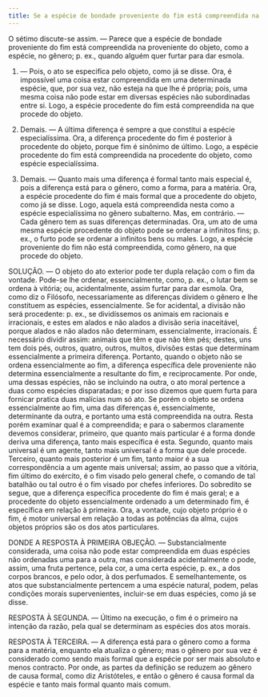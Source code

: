 ```yaml
---
title: Se a espécie de bondade proveniente do fim está compreendida na proveniente do objeto, como a espécie, no gênero
---
```


O sétimo discute-se assim. ― Parece que a espécie de bondade proveniente do fim está compreendida na proveniente do objeto, como a espécie, no gênero; p. ex., quando alguém quer furtar para dar esmola.  

1. ― Pois, o ato se especifica pelo objeto, como já se disse. Ora, é impossível uma coisa estar compreendida em uma determinada espécie, que, por sua vez, não esteja na que lhe é própria; pois, uma mesma coisa não pode estar em diversas espécies não subordinadas entre si. Logo, a espécie procedente do fim está compreendida na que procede do objeto.  

2. Demais. ― A última diferença é sempre a que constitui a espécie especialíssima. Ora, a diferença procedente do fim é posterior à procedente do objeto, porque fim é sinônimo de último. Logo, a espécie procedente do fim está compreendida na procedente do objeto, como espécie especialíssima.  

3. Demais. ― Quanto mais uma diferença é formal tanto mais especial é, pois a diferença está para o gênero, como a forma, para a matéria. Ora, a espécie procedente do fim é mais formal que a procedente do objeto, como já se disse. Logo, aquela está compreendida nesta como a espécie especialíssima no gênero subalterno.  Mas, em contrário. ― Cada gênero tem as suas diferenças determinadas. Ora, um ato de uma mesma espécie procedente do objeto pode se ordenar a infinitos fins; p. ex., o furto pode se ordenar a infinitos bens ou males. Logo, a espécie proveniente do fim não está compreendida, como gênero, na que procede do objeto.  

SOLUÇÃO. ― O objeto do ato exterior pode ter dupla relação com o fim da vontade. Pode-se lhe ordenar, essencialmente, como, p. ex., o lutar bem se ordena à vitória; ou, acidentalmente, assim furtar para dar esmola. Ora, como diz o Filósofo, necessariamente as diferenças dividem o gênero e lhe constituem as espécies, essencialmente. Se for acidental, a divisão não será procedente: p. ex., se dividíssemos os animais em racionais e irracionais, e estes em alados e não alados a divisão seria inaceitável, porque alados e não alados não determinam, essencialmente, irracionais. É necessário dividir assim: animais que têm e que não têm pés; destes, uns tem dois pés, outros, quatro, outros, muitos, divisões estas que determinam essencialmente a primeira diferença.  Portanto, quando o objeto não se ordena essencialmente ao fim, a diferença específica dele proveniente não determina essencialmente a resultante do fim, e reciprocamente. Por onde, uma dessas espécies, não se incluindo na outra, o ato moral pertence a duas como espécies disparatadas; e por isso dizemos que quem furta para fornicar pratica duas malícias num só ato. Se porém o objeto se ordena essencialmente ao fim, uma das diferenças é, essencialmente, determinante da outra, e portanto uma está compreendida na outra. Resta porém examinar qual é a compreendida; e para o sabermos claramente devemos considerar, primeiro, que quanto mais particular é a forma donde deriva uma diferença, tanto mais específica é esta. Segundo, quanto mais universal é um agente, tanto mais universal é a forma que dele procede. Terceiro, quanto mais posterior é um fim, tanto maior é a sua correspondência a um agente mais universal; assim, ao passo que a vitória, fim último do exército, é o fim visado pelo general chefe, o comando de tal batalhão ou tal outro é o fim visado por chefes inferiores. Do sobredito se segue, que a diferença específica procedente do fim é mais geral; e a procedente do objeto essencialmente ordenado a um determinado fim, é específica em relação à primeira. Ora, a vontade, cujo objeto próprio é o fim, é motor universal em relação a todas as potências da alma, cujos objetos próprios são os dos atos particulares.  

DONDE A RESPOSTA À PRIMEIRA OBJEÇÃO. ― Substancialmente considerada, uma coisa não pode estar compreendida em duas espécies não ordenadas uma para a outra, mas considerada acidentalmente o pode, assim, uma fruta pertence, pela cor, a uma certa espécie, p. ex., a dos corpos brancos, e pelo odor, à dos perfumados. E semelhantemente, os atos que substancialmente pertencem a uma espécie natural, podem, pelas condições morais supervenientes, incluir-se em duas espécies, como já se disse.  

RESPOSTA À SEGUNDA. ― Último na execução, o fim é o primeiro na intenção da razão, pela qual se determinam as espécies dos atos morais.  

RESPOSTA À TERCEIRA. ― A diferença está para o gênero como a forma para a matéria, enquanto ela atualiza o gênero; mas o gênero por sua vez é considerado como sendo mais formal que a espécie por ser mais absoluto e menos contracto. Por onde, as partes da definição se reduzem ao gênero de causa formal, como diz Aristóteles, e então o gênero é causa formal da espécie e tanto mais formal quanto mais comum.